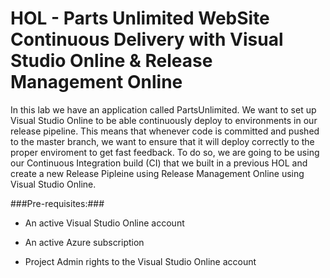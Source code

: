 HOL - Parts Unlimited WebSite Continuous Delivery with Visual Studio Online & Release Management Online
====================================================================================
In this lab we have an application called PartsUnlimited. We want to set up
Visual Studio Online to be able continuously deploy to environments in our release pipeline. 
This means that whenever code is committed and pushed to the master branch, we want 
to ensure that it will deploy correctly to the proper enviroment to get fast feedback. To do so, 
we are going to be using our Continuous Integration build (CI) that we built in a previous HOL and 
create a new Release Pipleine using Release Management Online using Visual Studio Online.

###Pre-requisites:###

-   An active Visual Studio Online account

-   An active Azure subscription

-   Project Admin rights to the Visual Studio Online account
